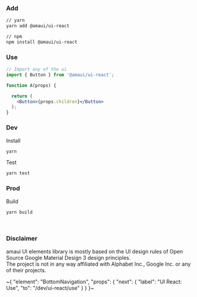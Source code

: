 
### Add

```bash
// yarn
yarn add @amaui/ui-react

// npm
npm install @amaui/ui-react
```

### Use

```jsx
// Import any of the ui
import { Button } from '@amaui/ui-react';

function A(props) {

  return (
    <Button>{props.children}</Button>
  );
}
```

### Dev

Install

```bash
yarn
```

Test

```bash
yarn test
```

### Prod

Build

```bash
yarn build
```

<br>

### Disclaimer

amaui UI elements library is mostly based on the UI design rules of Open Source Google Material Design 3 design principles. \
The project is not in any way affiliated with Alphabet Inc., Google Inc. or any of their projects.

~{
  "element": "BottomNavigation",
  "props": {
    "next": {
      "label": "UI React: Use",
      "to": "/dev/ui-react/use"
    }
  }
}~

